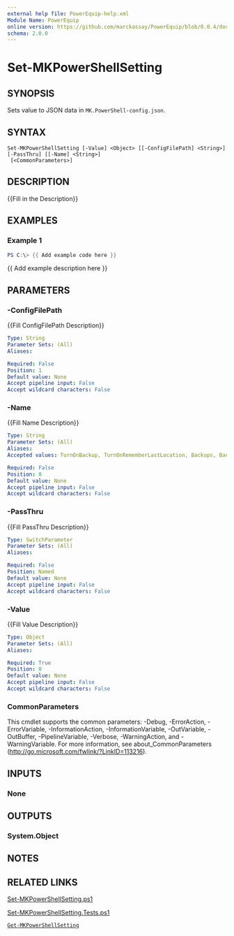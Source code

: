 ```yaml
---
external help file: PowerEquip-help.xml
Module Name: PowerEquip
online version: https://github.com/marckassay/PowerEquip/blob/0.0.4/docs/Set-MKPowerShellSetting.md
schema: 2.0.0
---
```


# Set-MKPowerShellSetting

## SYNOPSIS
Sets value to JSON data in `MK.PowerShell-config.json`.

## SYNTAX

```
Set-MKPowerShellSetting [-Value] <Object> [[-ConfigFilePath] <String>] [-PassThru] [[-Name] <String>]
 [<CommonParameters>]
```

## DESCRIPTION
{{Fill in the Description}}

## EXAMPLES

### Example 1
```powershell
PS C:\> {{ Add example code here }}
```

{{ Add example description here }}

## PARAMETERS

### -ConfigFilePath
{{Fill ConfigFilePath Description}}

```yaml
Type: String
Parameter Sets: (All)
Aliases:

Required: False
Position: 1
Default value: None
Accept pipeline input: False
Accept wildcard characters: False
```

### -Name
{{Fill Name Description}}

```yaml
Type: String
Parameter Sets: (All)
Aliases:
Accepted values: TurnOnBackup, TurnOnRememberLastLocation, Backups, BackupPolicy, TurnOnAutoUpdateSemVer, NuGetApiKey, TurnOnQuickRestart, TurnOnStartupOutput, TurnOnHistoryRecording, LastLocation, TurnOnExtendedFormats, TurnOnExtendedTypes, HistoryLocation, TurnOnAvailableUpdates

Required: False
Position: 0
Default value: None
Accept pipeline input: False
Accept wildcard characters: False
```

### -PassThru
{{Fill PassThru Description}}

```yaml
Type: SwitchParameter
Parameter Sets: (All)
Aliases:

Required: False
Position: Named
Default value: None
Accept pipeline input: False
Accept wildcard characters: False
```

### -Value
{{Fill Value Description}}

```yaml
Type: Object
Parameter Sets: (All)
Aliases:

Required: True
Position: 0
Default value: None
Accept pipeline input: False
Accept wildcard characters: False
```

### CommonParameters
This cmdlet supports the common parameters: -Debug, -ErrorAction, -ErrorVariable, -InformationAction, -InformationVariable, -OutVariable, -OutBuffer, -PipelineVariable, -Verbose, -WarningAction, and -WarningVariable. For more information, see about_CommonParameters (http://go.microsoft.com/fwlink/?LinkID=113216).

## INPUTS

### None

## OUTPUTS

### System.Object

## NOTES

## RELATED LINKS

[Set-MKPowerShellSetting.ps1](https://github.com/marckassay/PowerEquip/blob/0.0.4/src/settings/Set-MKPowerShellSetting.ps1)

[Set-MKPowerShellSetting.Tests.ps1](https://github.com/marckassay/PowerEquip/blob/0.0.4/test/settings/Set-MKPowerShellSetting.Tests.ps1)

[`Get-MKPowerShellSetting`](https://github.com/marckassay/PowerEquip/blob/0.0.4/docs/Get-MKPowerShellSetting.md)
